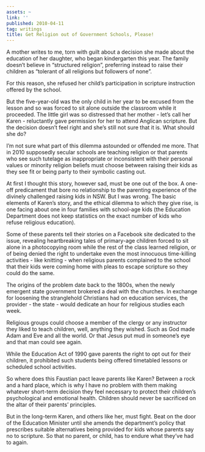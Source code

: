 ```yaml
---
assets: ~
link: ''
published: 2010-04-11
tag: writings
title: Get Religion out of Government Schools, Please!
---
```

A mother writes to me, torn with guilt about a decision she made about
the education of her daughter, who began kindergarten this year. The
family doesn’t believe in “structured religion”, preferring instead to
raise their children as “tolerant of all religions but followers of
none”.

For this reason, she refused her child’s participation in scripture
instruction offered by the school.

But the five-year-old was the only child in her year to be excused from
the lesson and so was forced to sit alone outside the classroom while it
proceeded. The little girl was so distressed that her mother - let’s
call her Karen - reluctantly gave permission for her to attend Anglican
scripture. But the decision doesn’t feel right and she’s still not sure
that it is. What should she do?

I’m not sure what part of this dilemma astounded or offended me more.
That in 2010 supposedly secular schools are teaching religion or that
parents who see such tutelage as inappropriate or inconsistent with
their personal values or minority religion beliefs must choose between
raising their kids as they see fit or being party to their symbolic
casting out.

At first I thought this story, however sad, must be one out of the box.
A one-off predicament that bore no relationship to the parenting
experience of the divinely challenged raising kids in NSW. But I was
wrong. The basic elements of Karen’s story, and the ethical dilemma to
which they give rise, is one facing about one in four families with
school-age kids (the Education Department does not keep statistics on
the exact number of kids who refuse religious education).

Some of these parents tell their stories on a Facebook site dedicated to
the issue, revealing heartbreaking tales of primary-age children forced
to sit alone in a photocopying room while the rest of the class learned
religion, or of being denied the right to undertake even the most
innocuous time-killing activities - like knitting - when religious
parents complained to the school that their kids were coming home with
pleas to escape scripture so they could do the same.

The origins of the problem date back to the 1800s, when the newly
emergent state government brokered a deal with the churches. In exchange
for loosening the stranglehold Christians had on education services, the
provider - the state - would dedicate an hour for religious studies each
week.

Religious groups could choose a member of the clergy or any instructor
they liked to teach children, well, anything they wished. Such as God
made Adam and Eve and all the world. Or that Jesus put mud in someone’s
eye and that man could see again.

While the Education Act of 1990 gave parents the right to opt out for
their children, it prohibited such students being offered timetabled
lessons or scheduled school activities.

So where does this Faustian pact leave parents like Karen? Between a
rock and a hard place, which is why I have no problem with them making
whatever short-term decision they feel necessary to protect their
children’s psychological and emotional health. Children should never be
sacrificed on the altar of their parents’ principles.

But in the long-term Karen, and others like her, must fight. Beat on the
door of the Education Minister until she amends the department’s policy
that prescribes suitable alternatives being provided for kids whose
parents say no to scripture. So that no parent, or child, has to endure
what they’ve had to again.